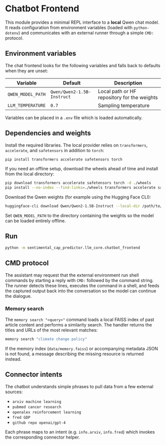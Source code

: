 # Chatbot Frontend

This module provides a minimal REPL interface to a **local** Qwen chat model.
It reads configuration from environment variables (loaded with `python-dotenv`)
and communicates with an external runner through a simple `CMD:` protocol.

## Environment variables

The chat frontend looks for the following variables and falls back to
defaults when they are unset:

| Variable | Default | Description |
| --- | --- | --- |
| `QWEN_MODEL_PATH` | `Qwen/Qwen2-1.5B-Instruct` | Local path or HF repository for the weights |
| `LLM_TEMPERATURE` | `0.7` | Sampling temperature |

Variables can be placed in a `.env` file which is loaded automatically.

## Dependencies and weights

Install the required libraries.  The local provider relies on
`transformers`, `accelerate`, and `safetensors` in addition to `torch`:

```bash
pip install transformers accelerate safetensors torch
```

If you need an offline setup, download the wheels ahead of time and
install from the local directory:

```bash
pip download transformers accelerate safetensors torch -d ./wheels
pip install --no-index --find-links=./wheels transformers accelerate safetensors torch
```

Download the Qwen weights (for example using the Hugging Face CLI):

```bash
huggingface-cli download Qwen/Qwen2-1.5B-Instruct --local-dir /path/to/qwen
```

Set `QWEN_MODEL_PATH` to the directory containing the weights so the model
can be loaded entirely offline.

## Run

```bash
python -m sentimental_cap_predictor.llm_core.chatbot_frontend
```

## CMD protocol

The assistant may request that the external environment run shell commands by
starting a reply with `CMD:` followed by the command string. The runner detects
these lines, executes the command in a shell, and feeds the captured output back
into the conversation so the model can continue the dialogue.

### Memory search

The `memory search "<query>"` command loads a local FAISS index of past article
content and performs a similarity search. The handler returns the titles and
URLs of the most relevant matches:

```bash
memory search "climate change policy"
```

If the memory index (`data/memory.faiss`) or accompanying metadata JSON is not
found, a message describing the missing resource is returned instead.

## Connector intents

The chatbot understands simple phrases to pull data from a few external
sources:

- `arxiv machine learning`
- `pubmed cancer research`
- `openalex reinforcement learning`
- `fred GDP`
- `github repo openai/gpt-4`

Each phrase maps to an intent (e.g. `info.arxiv`, `info.fred`) which invokes the
corresponding connector helper.
